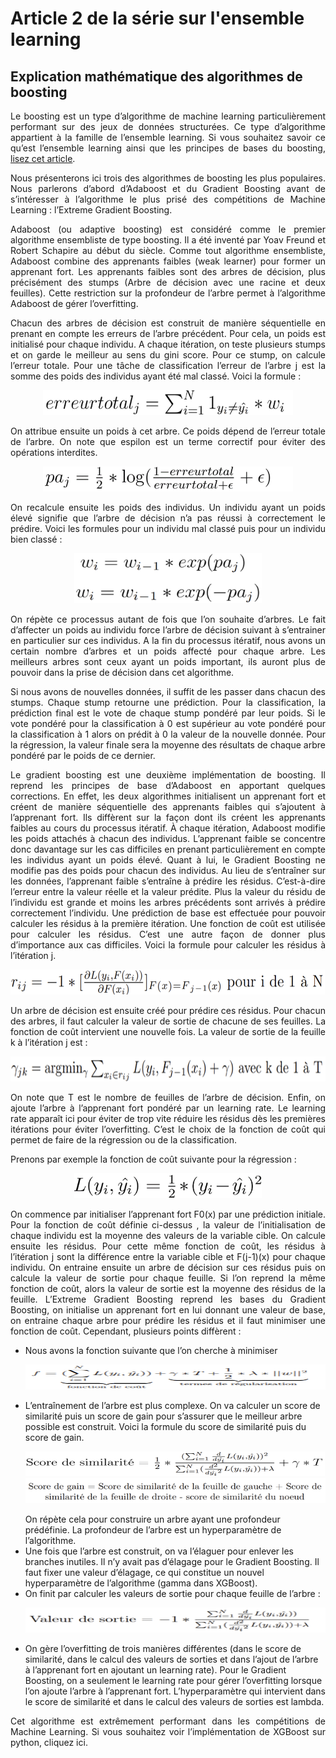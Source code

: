# Article 2 de la série sur l'ensemble learning
## Explication mathématique des algorithmes de boosting 

<p align="justify">
Le boosting est un type d’algorithme de machine learning particulièrement performant sur des jeux de données structurées. Ce type d’algorithme appartient à la famille de l’ensemble learning. Si vous souhaitez savoir ce qu’est l’ensemble learning ainsi que les principes de bases du boosting, <a href="">lisez cet article</a>.
</p>

<p align="justify">
Nous présenterons ici trois des algorithmes de boosting les plus populaires. Nous parlerons d’abord d’Adaboost et du Gradient Boosting avant de s’intéresser à l’algorithme le plus prisé des compétitions de Machine Learning : l’Extreme Gradient Boosting.
</p>

<p align="justify">
Adaboost (ou adaptive boosting) est considéré comme le premier algorithme ensembliste de type boosting. Il a été inventé par Yoav Freund et Robert Schapire au début du siècle. Comme tout algorithme ensembliste, Adaboost combine des apprenants faibles (weak learner) pour former un apprenant fort. Les apprenants faibles sont des arbres de décision, plus précisément des stumps (Arbre de décision avec une racine et deux feuilles). Cette restriction sur la profondeur de l’arbre permet à l’algorithme Adaboost de gérer l’overfitting. </p>

<p align="justify">
Chacun des arbres de décision est construit de manière séquentielle en prenant en compte les erreurs de l’arbre précédent. Pour cela, un poids est initialisé pour chaque individu. A chaque itération, on teste plusieurs stumps et on garde le meilleur au sens du gini score. Pour ce stump, on calcule l’erreur totale. Pour une tâche de classification l’erreur de l’arbre j est la somme des poids des individus ayant été mal classé. Voici la formule :
</p>

<p align="center">
  <img width="400" height="40" src="/Pictures/Image1.png">
</p>

<p align="justify">
On attribue ensuite un poids à cet arbre. Ce poids dépend de l’erreur totale de l’arbre. On note que espilon est un terme correctif pour éviter des opérations interdites.
</p>

<p align="center">
  <img width="400" height="40" src="/Pictures/Image2.png">
</p>

<p align="justify">
On recalcule ensuite les poids des individus. Un individu ayant un poids élevé signifie que l’arbre de décision n’a pas réussi à correctement le prédire. Voici les formules pour un individu mal classé puis pour un individu bien classé :
</p>

<p align="center">
  <img width="300" height="80" src="/Pictures/Image3.png">
</p>

<p align="justify">
On répète ce processus autant de fois que l’on souhaite d’arbres. Le fait d’affecter un poids au individu force l’arbre de décision suivant à s’entrainer en particulier sur ces individus. A la fin du processus itératif, nous avons un certain nombre d’arbres et un poids affecté pour chaque arbre. Les meilleurs arbres sont ceux ayant un poids important, ils auront plus de pouvoir dans la prise de décision dans cet algorithme. 
</p>

<p align="justify">
Si nous avons de nouvelles données, il suffit de les passer dans chacun des stumps. Chaque stump retourne une prédiction. Pour la classification, la prédiction final est le vote de chaque stump pondéré par leur poids. Si le vote pondéré pour la classification à 0 est supérieur au vote pondéré pour la classification à 1 alors on prédit à 0 la valeur de la nouvelle donnée. Pour la régression, la valeur finale sera la moyenne des résultats de chaque arbre pondéré par le poids de ce dernier. 
</p>

<p align="justify">
Le gradient boosting est une deuxième implémentation de boosting. Il reprend les principes de base d’Adaboost en apportant quelques corrections. En effet, les deux algorithmes initialisent un apprenant fort et créent de manière séquentielle des apprenants faibles qui s’ajoutent à l’apprenant fort. Ils diffèrent sur la façon dont ils créent les apprenants faibles au cours du processus itératif. À chaque itération, Adaboost modifie les poids attachés à chacun des individus. L’apprenant faible se concentre donc davantage sur les cas difficiles en prenant particulièrement en compte les individus ayant un poids élevé. Quant à lui, le Gradient Boosting ne modifie pas des poids pour chacun des individus. Au lieu de s’entraîner sur les données, l’apprenant faible s’entraîne à prédire les résidus. C’est-à-dire l’erreur entre la valeur réelle et la valeur prédite. Plus la valeur du résidu de l’individu est grande et moins les arbres précédents sont arrivés à prédire correctement l’individu. Une prédiction de base est effectuée pour pouvoir calculer les résidus à la première itération. Une fonction de coût est utilisée pour calculer les résidus. C’est une autre façon de donner plus d’importance aux cas difficiles. Voici la formule pour calculer les résidus à l’itération j. 
</p>

<p align="center">
  <img width="600" height="40" src="/Pictures/Image4.png">
</p>


<p align="justify">
Un arbre de décision est ensuite créé pour prédire ces résidus. Pour chacun des arbres, il faut calculer la valeur de sortie de chacune de ses feuilles. La fonction de coût intervient une nouvelle fois. La valeur de sortie de la feuille k à l’itération j est : 
</p>

<p align="center">
  <img width="600" height="40" src="/Pictures/Image5.png">
</p>

<p align="justify">
On note que T est le nombre de feuilles de l’arbre de décision.
Enfin, on ajoute l’arbre à l’apprenant fort pondéré par un learning rate. Le learning rate apparaît ici pour éviter de trop vite réduire les résidus dès les premières itérations pour éviter l’overfitting. C’est le choix de la fonction de coût qui permet de faire de la régression ou de la classification.
</p>

<p align="justify">
Prenons par exemple la fonction de coût suivante pour la régression :
</p>

<p align="center">
  <img width="300" height="40" src="/Pictures/Image6.png">
</p>

<p align="justify">
On commence par initialiser l’apprenant fort F0(x) par une prédiction initiale. Pour la fonction de coût définie ci-dessus , la valeur de l’initialisation de chaque individu est la moyenne des valeurs de la variable cible. On calcule ensuite les résidus. Pour cette même fonction de coût, les résidus à l’itération j sont la différence entre la variable cible et F(j-1)(x) pour chaque individu. On entraine ensuite un arbre de décision sur ces résidus puis on calcule la valeur de sortie pour chaque feuille. Si l’on reprend la même fonction de coût, alors la valeur de sortie est la moyenne des résidus de la feuille. 
L’Extreme Gradient Boosting reprend les bases du Gradient Boosting, on initialise un apprenant fort en lui donnant une valeur de base, on entraine chaque arbre pour prédire les résidus et il faut minimiser une fonction de coût. Cependant, plusieurs points diffèrent :
</p>

<p align="justify">
<ul>
    <li>Nous avons la fonction suivante que l’on cherche à minimiser
      <p align="center">
      <img width="800" height="40" src="/Pictures/Image7.png">
      </p>
    </li>
    <li>L’entraînement de l’arbre est plus complexe. On va calculer un score de similarité puis un score de gain pour s’assurer que le meilleur arbre possible est construit. Voici la formule du score de similarité puis du score de gain. 
      <p align="center">
      <img width="700" height="40" src="/Pictures/Image8.png">
      <img width="700" height="40" src="/Pictures/Image10.png">
      </p> 
      On répète cela pour construire un arbre ayant une profondeur prédéfinie. La profondeur de l’arbre est un hyperparamètre de l’algorithme.</li>
    <li>Une fois que l’arbre est construit, on va l’élaguer pour enlever les branches inutiles. Il n’y avait pas d’élagage pour le Gradient Boosting. Il faut fixer une valeur d’élagage, ce qui constitue un nouvel hyperparamètre de l’algorithme (gamma dans XGBoost).</li>
    <li>On finit par calculer les valeurs de sortie pour chaque feuille de l’arbre :</li>
      <p align="center">
      <img width="600" height="40" src="/Pictures/Image9.png">
      </p>
    <li>On gère l’overfitting de trois manières différentes (dans le score de similarité, dans le calcul des valeurs de sorties et dans l’ajout de l’arbre à l’apprenant fort en ajoutant un learning rate). Pour le Gradient Boosting, on a seulement le learning rate pour gérer l’overfitting lorsque l’on ajoute l’arbre à l’apprenant fort. L’hyperparamètre qui intervient dans le score de similarité et dans le calcul des valeurs de sorties est lambda.</li>
</ul>
</p>

<p align="justify">
Cet algorithme est extrêmement performant dans les compétitions de Machine Learning. Si vous souhaitez voir l’implémentation de XGBoost sur python, cliquez ici.
</p>
